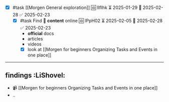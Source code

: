 
- [x] #task [[Morgen General exploration]] 🆔 lIfIhk ⏳ 2025-01-29 📅 2025-02-28 ✅ 2025-02-23
	- [x] #task Find 👀 **content** online 🆔 lPpH02 ⏳ 2025-02-05 📅 2025-02-28 ✅ 2025-02-23
		- **official** docs
		- articles
		- videos
		- [x] look at [[Morgen for beginners Organizing Tasks and Events in one place]]

---
## findings :LiShovel:

- 📹 [[Morgen for beginners Organizing Tasks and Events in one place]]
- ..
